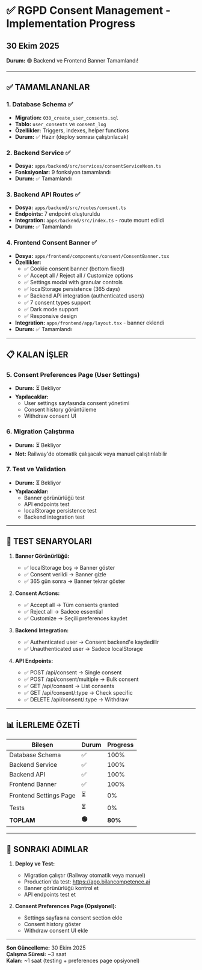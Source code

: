 # ✅ RGPD Consent Management - Implementation Progress
## 30 Ekim 2025

**Durum:** 🟢 Backend ve Frontend Banner Tamamlandı!

---

## ✅ TAMAMLANANLAR

### 1. Database Schema ✅
- **Migration:** `030_create_user_consents.sql`
- **Tablo:** `user_consents` ve `consent_log`
- **Özellikler:** Triggers, indexes, helper functions
- **Durum:** ✅ Hazır (deploy sonrası çalıştırılacak)

### 2. Backend Service ✅
- **Dosya:** `apps/backend/src/services/consentServiceNeon.ts`
- **Fonksiyonlar:** 9 fonksiyon tamamlandı
- **Durum:** ✅ Tamamlandı

### 3. Backend API Routes ✅
- **Dosya:** `apps/backend/src/routes/consent.ts`
- **Endpoints:** 7 endpoint oluşturuldu
- **Integration:** `apps/backend/src/index.ts` - route mount edildi
- **Durum:** ✅ Tamamlandı

### 4. Frontend Consent Banner ✅
- **Dosya:** `apps/frontend/components/consent/ConsentBanner.tsx`
- **Özellikler:**
  - ✅ Cookie consent banner (bottom fixed)
  - ✅ Accept all / Reject all / Customize options
  - ✅ Settings modal with granular controls
  - ✅ localStorage persistence (365 days)
  - ✅ Backend API integration (authenticated users)
  - ✅ 7 consent types support
  - ✅ Dark mode support
  - ✅ Responsive design
- **Integration:** `apps/frontend/app/layout.tsx` - banner eklendi
- **Durum:** ✅ Tamamlandı

---

## 📋 KALAN İŞLER

### 5. Consent Preferences Page (User Settings)
- **Durum:** ⏳ Bekliyor
- **Yapılacaklar:**
  - User settings sayfasında consent yönetimi
  - Consent history görüntüleme
  - Withdraw consent UI

### 6. Migration Çalıştırma
- **Durum:** ⏳ Bekliyor
- **Not:** Railway'de otomatik çalışacak veya manuel çalıştırılabilir

### 7. Test ve Validation
- **Durum:** ⏳ Bekliyor
- **Yapılacaklar:**
  - Banner görünürlüğü test
  - API endpoints test
  - localStorage persistence test
  - Backend integration test

---

## 🎯 TEST SENARYOLARI

1. **Banner Görünürlüğü:**
   - ✅ localStorage boş → Banner göster
   - ✅ Consent verildi → Banner gizle
   - ✅ 365 gün sonra → Banner tekrar göster

2. **Consent Actions:**
   - ✅ Accept all → Tüm consents granted
   - ✅ Reject all → Sadece essential
   - ✅ Customize → Seçili preferences kaydet

3. **Backend Integration:**
   - ✅ Authenticated user → Consent backend'e kaydedilir
   - ✅ Unauthenticated user → Sadece localStorage

4. **API Endpoints:**
   - ✅ POST /api/consent → Single consent
   - ✅ POST /api/consent/multiple → Bulk consent
   - ✅ GET /api/consent → List consents
   - ✅ GET /api/consent/:type → Check specific
   - ✅ DELETE /api/consent/:type → Withdraw

---

## 📊 İLERLEME ÖZETİ

| Bileşen | Durum | Progress |
|---------|-------|----------|
| Database Schema | ✅ | 100% |
| Backend Service | ✅ | 100% |
| Backend API | ✅ | 100% |
| Frontend Banner | ✅ | 100% |
| Frontend Settings Page | ⏳ | 0% |
| Tests | ⏳ | 0% |
| **TOPLAM** | **🟢** | **80%** |

---

## 🚀 SONRAKI ADIMLAR

1. **Deploy ve Test:**
   - Migration çalıştır (Railway otomatik veya manuel)
   - Production'da test: https://app.bilancompetence.ai
   - Banner görünürlüğü kontrol et
   - API endpoints test et

2. **Consent Preferences Page (Opsiyonel):**
   - Settings sayfasına consent section ekle
   - Consent history göster
   - Withdraw consent UI ekle

---

**Son Güncelleme:** 30 Ekim 2025  
**Çalışma Süresi:** ~3 saat  
**Kalan:** ~1 saat (testing + preferences page opsiyonel)

